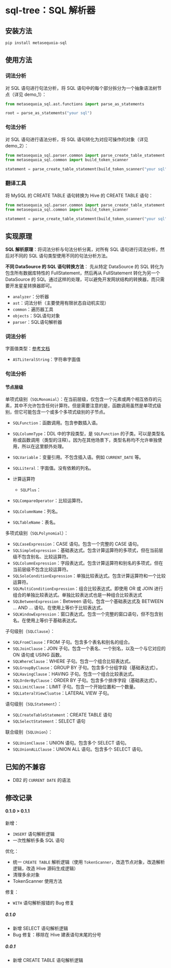# sql-tree：SQL 解析器

## 安装方法

```bash
pip install metasequoia-sql
```

## 使用方法

### 词法分析

对 SQL 语句进行句法分析，将 SQL 语句中的每个部分拆分为一个抽象语法树节点（详见 demo_1）：

```python
from metasequoia_sql.ast.functions import parse_as_statements

root = parse_as_statements("your sql")
```

### 句法分析

对 SQL 语句进行语法分析，将 SQL 语句转化为对应可操作的对象（详见 demo_2）：

```python
from metasequoia_sql.parser.common import parse_create_table_statement
from metasequoia_sql.common import build_token_scanner

statement = parse_create_table_statement(build_token_scanner("your sql"))
```

### 翻译工具

将 MySQL 的 CREATE TABLE 语句转换为 Hive 的 CREATE TABLE 语句：

```python
from metasequoia_sql.parser.common import parse_create_table_statement
from metasequoia_sql.common import build_token_scanner

statement = parse_create_table_statement(build_token_scanner("your sql"))
```

## 实现原理

**SQL 解析原理**：将词法分析与句法分析分离，对所有 SQL 语句进行词法分析，然后对不同的 SQL 语句类型使用不同的句法分析方法。

**不同 DataSource 的 SQL 语句转换方法**： 先从特定 DataSource 的 SQL 转化为包含所有数据库特性的 FullStatement，然后再从
FullStatement 转化为另一个 DataSource 的 SQl。通过这样的处理，可以避免开发网状结构的转换器，而只需要开发星星转换器即可。

- `analyzer`：分析器
- `ast`：词法分析（主要使用有限状态自动机实现）
- `common`：遍历器工具
- `objects`：SQL语句对象
- `parser`：SQL语句解析器

### 词法分析

字面值类型：[参考文档](https://deepinout.com/mysql/mysql-top-articles-mysql/1694052463_j_mysql-literals.html)

- `ASTLiteralString`：字符串字面值

### 句法分析

#### 节点层级

单项式级别（`SQLMonomial`）：在当前层级，仅包含一个元素或两个相互依存的元素，其中不允许包含任何计算符。但是需要注意的是，函数调用虽然是单项式级别，但它可能包含一个或多个多项式级别的子节点。

- `SQLFunction`：函数调用。包含参数插入语。
- `SQLColumnType`：DDL 中的字段类型，是 `SQLFunction` 的子类。可以是类型名称或函数调用（类型的注释）。因为在其他场景下，类型名称均不允许单独使用，所以在这里额外处理。
- `SQLVariable`：变量引用。不包含插入语。例如 `CURRENT_DATE` 等。
- `SQLLiteral`：字面值。没有依赖的列名。
- 计算运算符
  - `SQLPlus`：
- `SQLCompareOperator`：比较运算符。

- `SQLColumnName`：列名。
- `SQLTableName`：表名。

多项式级别（`SQLPolynomial`）：

- `SQLCaseExpression`：CASE 语句。包含一个完整的 CASE 语句。
- `SQLSimpleExpression`：基础表达式。包含计算运算符的多项式，但在当前层级不包含别名、比较运算符。
- `SQLColumnExpression`：字段表达式。包含计算运算符和别名的多项式，但在当前层级不包含比较运算符。
- `SQLSoloConditionExpression`：单独比较表达式。包含计算运算符和一个比较运算符。
- `SQLMultiConditionExpression`：组合比较表达式。即使用 OR 或 JOIN 进行组合的单独比较表达式。单独比较表达式也是一种组合比较表达式
- `SQLBetweenExpression`：Between 语句。包含一个基础表达式及 BETWEEN ... AND ... 语句。在使用上等价于比较表达式。
- `SQLWindowExpression`：窗口表达式。包含一个完整的窗口语句，但不包含别名。在使用上等价于基础表达式。

子句级别（`SQLClause`）：

- `SQLFromClause`：FROM 子句。包含多个表名和别名的组合。
- `SQLJoinClause`：JOIN 子句。包含一个表名、一个别名，以及一个与它对应的 ON 语句或 USING 函数。
- `SQLWhereClause`：WHERE 子句。包含一个组合比较表达式。
- `SQLGroupByClause`：GROUP BY 子句。包含多个分组字段（基础表达式）。
- `SQLHavingClause`：HAVING 子句。包含一个组合比较表达式。
- `SQLOrderByClause`：ORDER BY 子句。包含多个排序字段（基础表达式）。
- `SQLLimitClause`：LIMIT 子句。包含一个开始位置和一个数量。
- `SQLLateralViewCluatse`：LATERAL VIEW 子句。

语句级别（`SQLStatement`）：

- `SQLCreateTableStatement`：CREATE TABLE 语句
- `SQLSelectStatement`：SELECT 语句

联合级别（`SQLUnion`）：

- `SQLUnionClause`：UNION 语句。包含多个 SELECT 语句。
- `SQLUnionALLClause`：UNION ALL 语句。包含多个 SELECT 语句。

## 已知的不兼容

- DB2 的 `CURRENT DATE` 的语法

## 修改记录

#### 0.1.0 > 0.1.1

新增：
- `INSERT` 语句解析逻辑
- 一次性解析多条 SQL 语句

优化：
- 统一 `CREATE TABLE` 解析逻辑（使用 `TokenScanner`，改造节点对象，改造解析逻辑，改造 Hive 源码生成逻辑）
- 清理多余对象
- TokenScanner 使用方法

修复：
- `WITH` 语句解析报错的 Bug 修复

##### 0.1.0

- 新增 SELECT 语句解析逻辑
- Bug 修复：移除在 Hive 建表语句末尾的分号

##### 0.0.1

- 新增 CREATE TABLE 语句解析逻辑